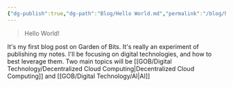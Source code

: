 ```yaml
---
{"dg-publish":true,"dg-path":"Blog/Hello World.md","permalink":"/blog/hello-world/","title":"Hello World","tags":["post"],"noteIcon":"","created":"","updated":""}
---
```



> Hello World!

It's my first blog post on Garden of Bits. It's really an experiment of publishing my notes. I'll be focusing on digital technologies, and how to best leverage them. Two main topics will be [[GOB/Digital Technology/Decentralized Cloud Computing\|Decentralized Cloud Computing]] and [[GOB/Digital Technology/AI\|AI]]
